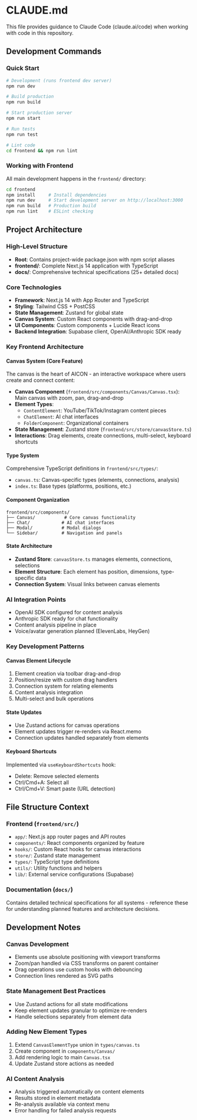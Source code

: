 # CLAUDE.md

This file provides guidance to Claude Code (claude.ai/code) when working with code in this repository.

## Development Commands

### Quick Start
```bash
# Development (runs frontend dev server)
npm run dev

# Build production
npm run build

# Start production server
npm run start

# Run tests
npm run test

# Lint code
cd frontend && npm run lint
```

### Working with Frontend
All main development happens in the `frontend/` directory:
```bash
cd frontend
npm install     # Install dependencies
npm run dev     # Start development server on http://localhost:3000
npm run build   # Production build
npm run lint    # ESLint checking
```

## Project Architecture

### High-Level Structure
- **Root**: Contains project-wide package.json with npm script aliases
- **frontend/**: Complete Next.js 14 application with TypeScript
- **docs/**: Comprehensive technical specifications (25+ detailed docs)

### Core Technologies
- **Framework**: Next.js 14 with App Router and TypeScript
- **Styling**: Tailwind CSS + PostCSS
- **State Management**: Zustand for global state
- **Canvas System**: Custom React components with drag-and-drop
- **UI Components**: Custom components + Lucide React icons
- **Backend Integration**: Supabase client, OpenAI/Anthropic SDK ready

### Key Frontend Architecture

#### Canvas System (Core Feature)
The canvas is the heart of AICON - an interactive workspace where users create and connect content:

- **Canvas Component** (`frontend/src/components/Canvas/Canvas.tsx`): Main canvas with zoom, pan, drag-and-drop
- **Element Types**: 
  - `ContentElement`: YouTube/TikTok/Instagram content pieces
  - `ChatElement`: AI chat interfaces  
  - `FolderComponent`: Organizational containers
- **State Management**: Zustand store (`frontend/src/store/canvasStore.ts`)
- **Interactions**: Drag elements, create connections, multi-select, keyboard shortcuts

#### Type System
Comprehensive TypeScript definitions in `frontend/src/types/`:
- `canvas.ts`: Canvas-specific types (elements, connections, analysis)
- `index.ts`: Base types (platforms, positions, etc.)

#### Component Organization
```
frontend/src/components/
├── Canvas/           # Core canvas functionality
├── Chat/            # AI chat interfaces  
├── Modal/           # Modal dialogs
└── Sidebar/         # Navigation and panels
```

#### State Architecture
- **Zustand Store**: `canvasStore.ts` manages elements, connections, selections
- **Element Structure**: Each element has position, dimensions, type-specific data
- **Connection System**: Visual links between canvas elements

### AI Integration Points
- OpenAI SDK configured for content analysis
- Anthropic SDK ready for chat functionality
- Content analysis pipeline in place
- Voice/avatar generation planned (ElevenLabs, HeyGen)

### Key Development Patterns

#### Canvas Element Lifecycle
1. Element creation via toolbar drag-and-drop
2. Position/resize with custom drag handlers
3. Connection system for relating elements
4. Content analysis integration
5. Multi-select and bulk operations

#### State Updates
- Use Zustand actions for canvas operations
- Element updates trigger re-renders via React.memo
- Connection updates handled separately from elements

#### Keyboard Shortcuts
Implemented via `useKeyboardShortcuts` hook:
- Delete: Remove selected elements
- Ctrl/Cmd+A: Select all
- Ctrl/Cmd+V: Smart paste (URL detection)

## File Structure Context

### Frontend (`frontend/src/`)
- `app/`: Next.js app router pages and API routes
- `components/`: React components organized by feature
- `hooks/`: Custom React hooks for canvas interactions
- `store/`: Zustand state management
- `types/`: TypeScript type definitions
- `utils/`: Utility functions and helpers
- `lib/`: External service configurations (Supabase)

### Documentation (`docs/`)
Contains detailed technical specifications for all systems - reference these for understanding planned features and architecture decisions.

## Development Notes

### Canvas Development
- Elements use absolute positioning with viewport transforms
- Zoom/pan handled via CSS transforms on parent container  
- Drag operations use custom hooks with debouncing
- Connection lines rendered as SVG paths

### State Management Best Practices
- Use Zustand actions for all state modifications
- Keep element updates granular to optimize re-renders
- Handle selections separately from element data

### Adding New Element Types
1. Extend `CanvasElementType` union in `types/canvas.ts`
2. Create component in `components/Canvas/`
3. Add rendering logic to main `Canvas.tsx`
4. Update Zustand store actions as needed

### AI Content Analysis
- Analysis triggered automatically on content elements
- Results stored in element metadata
- Re-analysis available via context menu
- Error handling for failed analysis requests